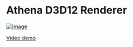 # Athena D3D12 Renderer

[![Image](https://brandonshihabi.com/res/realtime_gi.gif)](https://www.youtube.com/watch?v=05GTN8YapZE)

[Video demo](https://www.youtube.com/watch?v=05GTN8YapZE)

